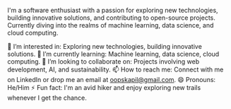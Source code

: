 I'm a software enthusiast with a passion for exploring new technologies, building innovative solutions, and contributing to open-source projects. Currently diving into the realms of machine learning, data science, and cloud computing.

👀 I’m interested in: Exploring new technologies, building innovative solutions.
🌱 I’m currently learning: Machine learning, data science, cloud computing.
💞️ I’m looking to collaborate on: Projects involving web development, AI, and sustainability.
📫 How to reach me: Connect with me on LinkedIn or drop me an email at oopskapil@gmail.com.
😄 Pronouns: He/Him
⚡ Fun fact: I'm an avid hiker and enjoy exploring new trails whenever I get the chance.

<!---
CodwithKapil/CodwithKapil is a ✨ special ✨ repository because its `README.md` (this file) appears on your GitHub profile.
You can click the Preview link to take a look at your changes.
--->
